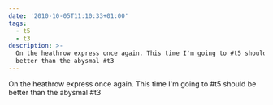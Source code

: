 ```yaml
---
date: '2010-10-05T11:10:33+01:00'
tags:
  - t5
  - t3
description: >-
  On the heathrow express once again. This time I'm going to #t5 should be
  better than the abysmal #t3
---
```

On the heathrow express once again. This time I'm going to #t5 should be better than the abysmal #t3
